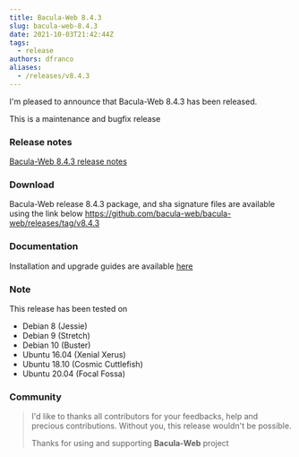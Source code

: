 ```yaml
---
title: Bacula-Web 8.4.3
slug: bacula-web-8.4.3
date: 2021-10-03T21:42:44Z
tags:
  - release
authors: dfranco
aliases:
  - /releases/v8.4.3
---
```


I'm pleased to announce that Bacula-Web 8.4.3 has been released.

<!-- truncate -->

This is a maintenance and bugfix release

### Release notes

[Bacula-Web 8.4.3 release notes](https://github.com/bacula-web/bacula-web/releases/tag/v8.4.3)

### Download

Bacula-Web release 8.4.3 package, and sha signature files are available using the link below
https://github.com/bacula-web/bacula-web/releases/tag/v8.4.3

### Documentation

Installation and upgrade guides are available [here](https://www.bacula-web.org/docs)

### Note

This release has been tested on

- Debian 8 (Jessie)
- Debian 9 (Stretch)
- Debian 10 (Buster)
- Ubuntu 16.04 (Xenial Xerus)
- Ubuntu 18.10 (Cosmic Cuttlefish)
- Ubuntu 20.04 (Focal Fossa)

### Community

> I'd like to thanks all contributors for your feedbacks, help and precious contributions.
> Without you, this release wouldn't be possible.
>
> Thanks for using and supporting **Bacula-Web** project